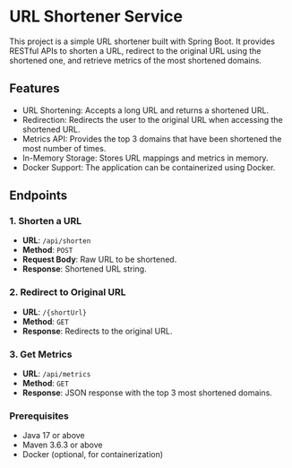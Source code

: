 # URL Shortener Service

This project is a simple URL shortener built with Spring Boot. It provides RESTful APIs to shorten a URL, redirect to the original URL using the shortened one, and retrieve metrics of the most shortened domains.

## Features

- URL Shortening: Accepts a long URL and returns a shortened URL.
- Redirection: Redirects the user to the original URL when accessing the shortened URL.
- Metrics API: Provides the top 3 domains that have been shortened the most number of times.
- In-Memory Storage: Stores URL mappings and metrics in memory.
- Docker Support: The application can be containerized using Docker.

## Endpoints

### 1. Shorten a URL
- **URL**: `/api/shorten`
- **Method**: `POST`
- **Request Body**: Raw URL to be shortened.
- **Response**: Shortened URL string.

### 2. Redirect to Original URL
- **URL**: `/{shortUrl}`
- **Method**: `GET`
- **Response**: Redirects to the original URL.

### 3. Get Metrics
- **URL**: `/api/metrics`
- **Method**: `GET`
- **Response**: JSON response with the top 3 most shortened domains.

### Prerequisites
- Java 17 or above
- Maven 3.6.3 or above
- Docker (optional, for containerization)
